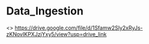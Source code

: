 # Data_Ingestion
<>
https://drive.google.com/file/d/1Sfamw2Sly2xRyJs-zKNovIKPXJzjYxy5/view?usp=drive_link
